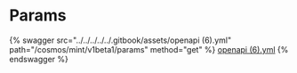 # Params

{% swagger src="../../../../../.gitbook/assets/openapi (6).yml" path="/cosmos/mint/v1beta1/params" method="get" %}
[openapi (6).yml](<../../../../../.gitbook/assets/openapi (6).yml>)
{% endswagger %}
